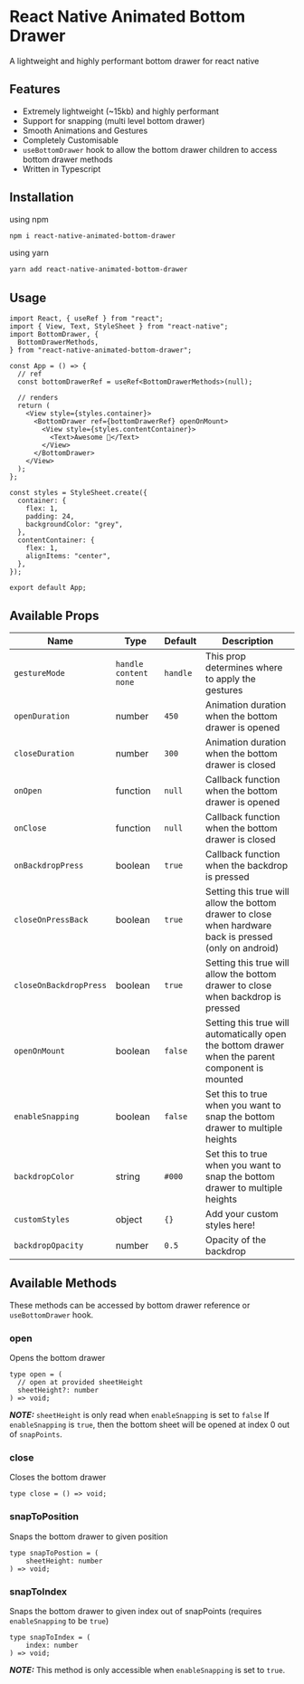 # React Native Animated Bottom Drawer

A lightweight and highly performant bottom drawer for react native

## Features

- Extremely lightweight (~15kb) and highly performant
- Support for snapping (multi level bottom drawer)
- Smooth Animations and Gestures
- Completely Customisable
- `useBottomDrawer` hook to allow the bottom drawer children to access bottom drawer methods
- Written in Typescript

## Installation

using npm

```sh
npm i react-native-animated-bottom-drawer
```

using yarn

```sh
yarn add react-native-animated-bottom-drawer
```

## Usage

```tsx
import React, { useRef } from "react";
import { View, Text, StyleSheet } from "react-native";
import BottomDrawer, {
  BottomDrawerMethods,
} from "react-native-animated-bottom-drawer";

const App = () => {
  // ref
  const bottomDrawerRef = useRef<BottomDrawerMethods>(null);

  // renders
  return (
    <View style={styles.container}>
      <BottomDrawer ref={bottomDrawerRef} openOnMount>
        <View style={styles.contentContainer}>
          <Text>Awesome 🎉</Text>
        </View>
      </BottomDrawer>
    </View>
  );
};

const styles = StyleSheet.create({
  container: {
    flex: 1,
    padding: 24,
    backgroundColor: "grey",
  },
  contentContainer: {
    flex: 1,
    alignItems: "center",
  },
});

export default App;
```

## Available Props

| Name                   | Type                    | Default  | Description                                                                                             |
| ---------------------- | ----------------------- | -------- | ------------------------------------------------------------------------------------------------------- |
| `gestureMode`          | `handle  content  none` | `handle` | This prop determines where to apply the gestures                                                        |
| `openDuration`         | number                  | `450`    | Animation duration when the bottom drawer is opened                                                     |
| `closeDuration`        | number                  | `300`    | Animation duration when the bottom drawer is closed                                                     |
| `onOpen`               | function                | `null`   | Callback function when the bottom drawer is opened                                                      |
| `onClose`              | function                | `null`   | Callback function when the bottom drawer is closed                                                      |
| `onBackdropPress`      | boolean                 | `true`   | Callback function when the backdrop is pressed                                                          |
| `closeOnPressBack`     | boolean                 | `true`   | Setting this true will allow the bottom drawer to close when hardware back is pressed (only on android) |
| `closeOnBackdropPress` | boolean                 | `true`   | Setting this true will allow the bottom drawer to close when backdrop is pressed                        |
| `openOnMount`          | boolean                 | `false`  | Setting this true will automatically open the bottom drawer when the parent component is mounted        |
| `enableSnapping`       | boolean                 | `false`  | Set this to true when you want to snap the bottom drawer to multiple heights                            |
| `backdropColor`        | string                  | `#000`   | Set this to true when you want to snap the bottom drawer to multiple heights                            |
| `customStyles`         | object                  | `{}`     | Add your custom styles here!                                                                            |
| `backdropOpacity`      | number                  | `0.5`    | Opacity of the backdrop                                                                                 |

## Available Methods

These methods can be accessed by bottom drawer reference or `useBottomDrawer` hook.

### **open**

Opens the bottom drawer

```
type open = (
  // open at provided sheetHeight
  sheetHeight?: number
) => void;
```

**_NOTE:_** `sheetHeight` is only read when `enableSnapping` is set to `false` If `enableSnapping` is `true`, then the bottom sheet will be opened at index 0 out of `snapPoints`.

### **close**

Closes the bottom drawer

```
type close = () => void;
```

### **snapToPosition**

Snaps the bottom drawer to given position

```
type snapToPostion = (
    sheetHeight: number
) => void;
```

### **snapToIndex**

Snaps the bottom drawer to given index out of snapPoints (requires `enableSnapping` to be `true`)

```
type snapToIndex = (
    index: number
) => void;
```

**_NOTE:_** This method is only accessible when `enableSnapping` is set to `true`.
